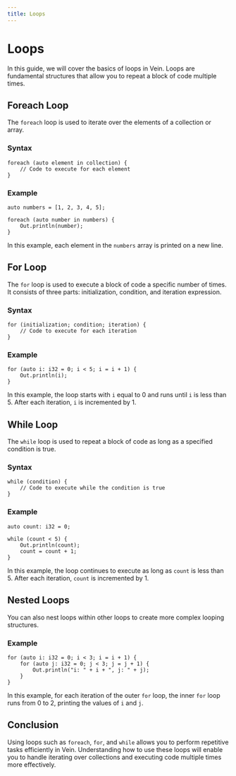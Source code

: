 ```yaml
---
title: Loops
---
```


# Loops

In this guide, we will cover the basics of loops in Vein. Loops are fundamental structures that allow you to repeat a block of code multiple times.

## Foreach Loop

The `foreach` loop is used to iterate over the elements of a collection or array.

### Syntax

```vein
foreach (auto element in collection) {
    // Code to execute for each element
}
```

### Example

```vein
auto numbers = [1, 2, 3, 4, 5];

foreach (auto number in numbers) {
    Out.println(number);
}
```

In this example, each element in the `numbers` array is printed on a new line.

## For Loop

The `for` loop is used to execute a block of code a specific number of times. It consists of three parts: initialization, condition, and iteration expression.

### Syntax

```vein
for (initialization; condition; iteration) {
    // Code to execute for each iteration
}
```

### Example

```vein
for (auto i: i32 = 0; i < 5; i = i + 1) {
    Out.println(i);
}
```

In this example, the loop starts with `i` equal to 0 and runs until `i` is less than 5. After each iteration, `i` is incremented by 1.

## While Loop

The `while` loop is used to repeat a block of code as long as a specified condition is true.

### Syntax

```vein
while (condition) {
    // Code to execute while the condition is true
}
```

### Example

```vein
auto count: i32 = 0;

while (count < 5) {
    Out.println(count);
    count = count + 1;
}
```

In this example, the loop continues to execute as long as `count` is less than 5. After each iteration, `count` is incremented by 1.

## Nested Loops

You can also nest loops within other loops to create more complex looping structures.

### Example

```vein
for (auto i: i32 = 0; i < 3; i = i + 1) {
    for (auto j: i32 = 0; j < 3; j = j + 1) {
        Out.println("i: " + i + ", j: " + j);
    }
}
```

In this example, for each iteration of the outer `for` loop, the inner `for` loop runs from 0 to 2, printing the values of `i` and `j`.

## Conclusion

Using loops such as `foreach`, `for`, and `while` allows you to perform repetitive tasks efficiently in Vein. Understanding how to use these loops will enable you to handle iterating over collections and executing code multiple times more effectively.